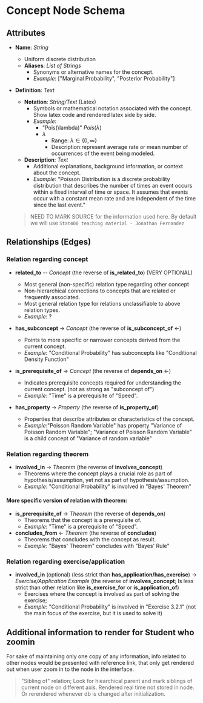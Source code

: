 # Concept Node Schema

## Attributes

- **Name**: *String*
  - Uniform discrete distribution
  - **Aliases**: *List of Strings*
    - Synonyms or alternative names for the concept. 
    - *Example*: ["Marginal Probability", "Posterior Probability"]

- **Definition**: *Text*
  - **Notation**: *String/Text* (Latex)
    - Symbols or mathematical notation associated with the concept. Show latex code and rendered latex side by side.
    - *Example*: 
      - "Pois(\lambda)" $Pois(\lambda)$
      - $\lambda$ 
        - Range: $\lambda \in \{0, \infty\}$
        - Description:represent average rate or mean number of occurrences of the event being modeled. 
  - **Description**: *Text*
    - Additional explanations, background information, or context about the concept.
    - *Example*: "Poisson Distribution is a discrete probability distribution that describes the number of times an event occurs within a fixed interval of time or space. It assumes that events occur with a constant mean rate and are independent of the time since the last event."
  > NEED TO MARK SOURCE for the information used here. By default we will use `Stat400 teaching material - Jonathan Fernandez`




## Relationships (Edges)
### Relation regarding concept
- **related_to** -- *Concept* (the reverse of **is_related_to**) (VERY OPTIONAL)
  - Most general (non-specific) relation type regarding other concept 
  - Non-hierarchical connections to concepts that are related or frequently associated.
  - Most general relation type for relations unclassifiable to above relation types.
  - *Example*: ?
- **has_subconcept** → *Concept* (the reverse of **is_subconcept_of** ←)
  - Points to more specific or narrower concepts derived from the current concept.
  - *Example*: "Conditional Probability" has subconcepts like "Conditional Density Function"

- **is_prerequisite_of** → *Concept* (the reverse of **depends_on** ←)
  - Indicates prerequisite concepts required for understanding the current concept. (not as strong as "subconcept of")
  - *Example*: "Time" is a prerequisite of "Speed".

- **has_property** → *Property* (the reverse of **is_property_of**)
  - Properties that describe attributes or characteristics of the concept.
  - *Example*:"Poisson Random Variable" has property "Variance of Poisson Random Variable"; "Variance of Poisson Random Variable" is a child concept of "Variance of random variable" 

### Relation regarding theorem
- **involved_in** → *Theorem* (the reverse of **involves_concept**)
  - Theorems where the concept plays a crucial role as part of hypothesis/assumption, yet not as part of hypothesis/assumption.
  - *Example*: "Conditional Probability" is involved in "Bayes' Theorem"
#### More specific version of relation with theorem:
- **is_prerequisite_of** → *Theorem* (the reverse of **depends_on**)
  - Theorems that the concept is a prerequisite of.
  - *Example*: "Time" is a prerequisite of "Speed".
- **concludes_from** ← *Theorem* (the reverse of **concludes**)
  - Theorems that concludes with the concept as result.
  - *Example*: "Bayes' Theorem" concludes with "Bayes' Rule"

### Relation regarding exercise/application
- **involved_in** (optional) (less strict than **has_application/has_exercise**) → *Exercise/Application Example* (the reverse of **involves_concept**; Is less strict than other relation like **is_exercise_for** or **is_application_of**)
  - Exercises where the concept is involved as part of solving the exercise;
  - *Example*: "Conditional Probability" is involved in "Exercise 3.2.1" (not the main focus of the exercise, but it is used to solve it)



## Additional information to render for Student who zoomin
For sake of maintaining only one copy of any information, info related to other nodes would be presented with reference link, that only get rendered out when user zoom in to the node in the interface.

> "Sibling of" relation; Look for hiearchical parent and mark siblings of current node on different axis. Rendered real time not stored in node. Or rerendered whenever db is changed after initialization.